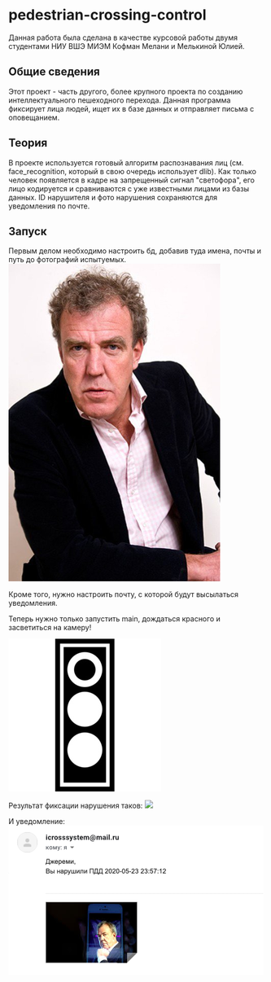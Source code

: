 # pedestrian-crossing-control
Данная работа была сделана в качестве курсовой работы двумя студентами НИУ ВШЭ МИЭМ Кофман Мелани и Мелькиной Юлией.
## Общие сведения
Этот проект - часть другого, более крупного проекта по созданию интеллектуального пешеходного перехода. Данная программа фиксирует лица людей, ищет их в базе данных и отправляет письма с оповещанием.
## Теория
В проекте используется готовый алгоритм распознавания лиц (см. face_recognition, который в свою очередь использует dlib). Как только человек появляется в кадре на запрещенный сигнал "светофора", его лицо кодируется и сравниваются с уже известными лицами из базы данных. ID нарушителя и фото нарушения сохраняются для уведомления по почте.
## Запуск
Первым делом необходимо настроить бд, добавив туда имена, почты и путь до фотографий испытуемых.
![Почему бы не поэкспериментировать на ведущих Top Gear?](database/faces/jclarkson.jpeg)

Кроме того, нужно настроить почту, с которой будут высылаться уведомления.

Теперь нужно только запустить main, дождаться красного и засветиться на камеру!

![](database/source/red.jpg)

Результат фиксации нарушения таков:
![](database/recognized_faces/2.jpg)

И уведомление:
![](database/source/Fine.png)